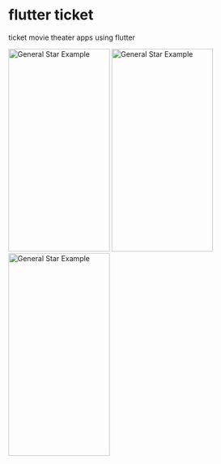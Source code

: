 # flutter ticket
ticket movie theater apps using flutter
<p align="left">
  <img src="https://i.ibb.co/d51xBC1/Get-Started-Page.png" alt="General Star Example" width="200" height="400"/>
  <img src="https://i.ibb.co/d51xBC1/Get-Started-Page.png" alt="General Star Example" width="200" height="400"/>
  <img src="https://i.ibb.co/d51xBC1/Get-Started-Page.png" alt="General Star Example" width="200" height="400"/>
</p>
